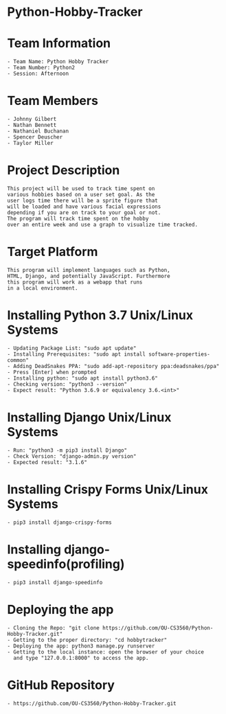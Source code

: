 # Python-Hobby-Tracker
# Team Information
    - Team Name: Python Hobby Tracker
    - Team Number: Python2
    - Session: Afternoon
# Team Members
    - Johnny Gilbert
    - Nathan Bennett
    - Nathaniel Buchanan
    - Spencer Deuscher
    - Taylor Miller
# Project Description
    This project will be used to track time spent on
    various hobbies based on a user set goal. As the
    user logs time there will be a sprite figure that
    will be loaded and have various facial expressions
    depending if you are on track to your goal or not.
    The program will track time spent on the hobby
    over an entire week and use a graph to visualize time tracked.
# Target Platform
    This program will implement languages such as Python,
    HTML, Django, and potentially JavaScript. Furthermore
    this program will work as a webapp that runs
    in a local environment.
# Installing Python 3.7 Unix/Linux Systems
    - Updating Package List: "sudo apt update"
    - Installing Prerequisites: "sudo apt install software-properties-common"
    - Adding DeadSnakes PPA: "sudo add-apt-repository ppa:deadsnakes/ppa"
    - Press [Enter] when prompted
    - Installing python: "sudo apt install python3.6"
    - Checking version: "python3 --version"
    - Expect result: "Python 3.6.9 or equivalency 3.6.<int>"
# Installing Django Unix/Linux Systems
    - Run: "python3 -m pip3 install Django"
    - Check Version: "django-admin.py version"
    - Expected result: "3.1.6"
# Installing Crispy Forms Unix/Linux Systems
    - pip3 install django-crispy-forms
# Installing django-speedinfo(profiling)
    - pip3 install django-speedinfo
# Deploying the app
    - Cloning the Repo: "git clone https://github.com/OU-CS3560/Python-Hobby-Tracker.git"
    - Getting to the proper directory: "cd hobbytracker"
    - Deploying the app: python3 manage.py runserver
    - Getting to the local instance: open the browser of your choice
      and type "127.0.0.1:8000" to access the app.
# GitHub Repository
    - https://github.com/OU-CS3560/Python-Hobby-Tracker.git
